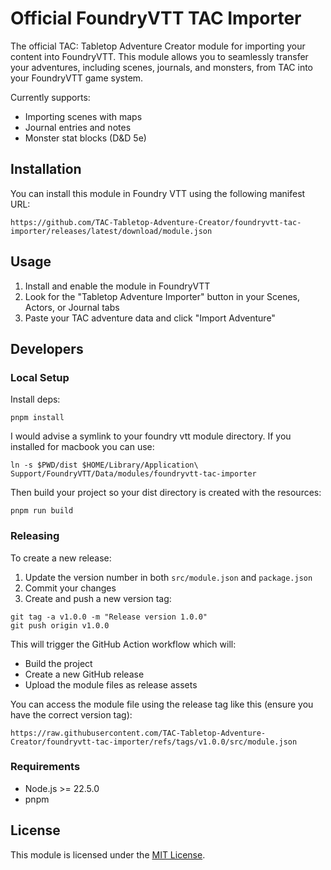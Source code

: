 # Official FoundryVTT TAC Importer

The official TAC: Tabletop Adventure Creator module for importing your content into FoundryVTT. This module allows you to seamlessly transfer your adventures, including scenes, journals, and monsters, from TAC into your FoundryVTT game system.

Currently supports:
- Importing scenes with maps
- Journal entries and notes
- Monster stat blocks (D&D 5e)

## Installation

You can install this module in Foundry VTT using the following manifest URL:
```
https://github.com/TAC-Tabletop-Adventure-Creator/foundryvtt-tac-importer/releases/latest/download/module.json
```

## Usage

1. Install and enable the module in FoundryVTT
2. Look for the "Tabletop Adventure Importer" button in your Scenes, Actors, or Journal tabs
3. Paste your TAC adventure data and click "Import Adventure"

## Developers

### Local Setup

Install deps:
```shell
pnpm install
```

I would advise a symlink to your foundry vtt module directory. If you installed for macbook you can use:
```shell
ln -s $PWD/dist $HOME/Library/Application\ Support/FoundryVTT/Data/modules/foundryvtt-tac-importer
```

Then build your project so your dist directory is created with the resources:
```shell
pnpm run build
```

### Releasing

To create a new release:

1. Update the version number in both `src/module.json` and `package.json`
2. Commit your changes
3. Create and push a new version tag:
```shell
git tag -a v1.0.0 -m "Release version 1.0.0"
git push origin v1.0.0
```

This will trigger the GitHub Action workflow which will:
- Build the project
- Create a new GitHub release
- Upload the module files as release assets


You can access the module file using the release tag like this (ensure you have the correct version tag):
```
https://raw.githubusercontent.com/TAC-Tabletop-Adventure-Creator/foundryvtt-tac-importer/refs/tags/v1.0.0/src/module.json
```

### Requirements

- Node.js >= 22.5.0
- pnpm

## License

This module is licensed under the [MIT License](LICENSE).
